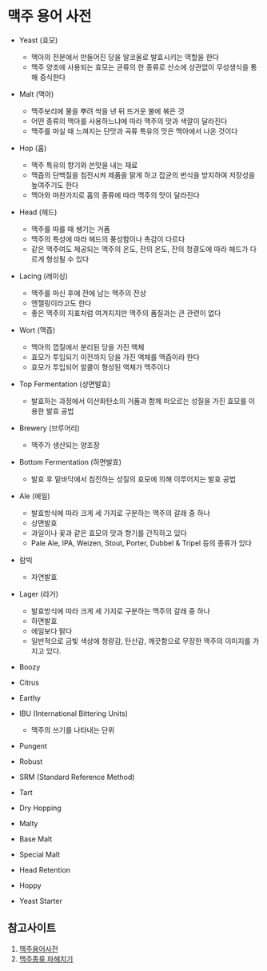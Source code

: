 # 맥주 용어 사전

- Yeast (효모)
  - 맥아의 전분에서 만들어진 당을 알코올로 발효시키는 역할을 한다
  - 맥주 양조에 사용되는 효모는 균류의 한 종류로 산소에 상관없이 무성생식을 통해 증식한다
- Malt (맥아)
  - 맥주보리에 물을 뿌려 싹을 낸 뒤 뜨거운 불에 볶은 것
  - 어떤 종류의 맥아를 사용하느냐에 따라 맥주의 맛과 색깔이 달라진다
  - 맥주를 마실 때 느껴지는 단맛과 곡류 특유의 맛은 맥아에서 나온 것이다
- Hop (홉)
  - 맥주 특유의 향기와 쓴맛을 내는 재료
  - 맥즙의 단백질을 침전시켜 제품을 맑게 하고 잡균의 번식을 방지하여 저장성을 높여주기도 한다
  - 맥아와 마찬가지로 홉의 종류에 따라 맥주의 맛이 달라진다
- Head (헤드)
  - 맥주를 따를 때 쌩기는 거품
  - 맥주의 특성에 따라 헤드의 풍성함이나 촉감이 다르다
  - 같은 맥주여도 제공되는 맥주의 온도, 잔의 온도, 잔의 청결도에 따라 헤드가 다르게 형성될 수 있다
- Lacing (레이싱)
  - 맥주를 마신 후에 잔에 남는 맥주의 잔상
  - 엔젤링이라고도 한다
  - 좋은 맥주의 지표처럼 여겨지지만 맥주의 품질과는 큰 관련이 없다
- Wort (맥즙)
  - 맥아의 껍질에서 분리된 당을 가진 액체
  - 효모가 투입되기 이전까지 당을 가진 액체를 맥즙이라 한다
  - 효모가 투입되어 알콜이 형성된 액체가 맥주이다
- Top Fermentation (상면발효)
  - 발효하는 과정에서 이산화탄소의 거품과 함께 떠오르는 성질을 가진 효모를 이용한 발효 공법
- Brewery (브루어리)
  - 맥주가 생산되는 양조장
- Bottom Fermentation (하면발효)
  - 발효 후 밑바닥에서 침전하는 성질의 효모에 의해 이루어지는 발효 공법

- Ale (에일)
  - 발효방식에 따라 크게 세 가지로 구분하는 맥주의 갈래 중 하나
  - 상면발효
  - 과일이나 꽃과 같은 효모의 맛과 향기를 간직하고 있다
  - Pale Ale, IPA, Weizen, Stout, Porter, Dubbel & Tripel 등의 종류가 있다
- 람빅
  - 자연발효
- Lager (라거)
  - 발효방식에 따라 크게 세 가지로 구분하는 맥주의 갈래 중 하나
  - 하면발효
  - 에일보다 맑다
  - 일반적으로 금빛 색상에 청량감, 탄산감, 깨끗함으로 무장한 맥주의 이미지를 가지고 있다.
- Boozy
- Citrus
- Earthy
- IBU (International Bittering Units)
  - 맥주의 쓰기를 나타내는 단위
- Pungent
- Robust
- SRM (Standard Reference Method)
- Tart
- Dry Hopping
- Malty
- Base Malt
- Special Malt
- Head Retention
- Hoppy
- Yeast Starter

## 참고사이트

1. [맥주용어사전](https://www.beerforum.co.kr/glossary)
2. [맥주종류 파헤치기](https://m.post.naver.com/viewer/postView.nhn?volumeNo=6670430&memberNo=11456415)